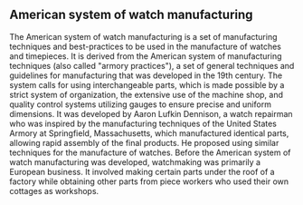 ## American system of watch manufacturing

The American system of watch manufacturing is a set of manufacturing techniques and best-practices to be used in the manufacture of watches and timepieces. It is derived from the American system of manufacturing techniques (also called "armory practices"), a set of general techniques and guidelines for manufacturing that was developed in the 19th century. The system calls for using interchangeable parts, which is made possible by a strict system of organization, the extensive use of the machine shop, and quality control systems utilizing gauges to ensure precise and uniform dimensions. It was developed by Aaron Lufkin Dennison, a watch repairman who was inspired by the manufacturing techniques of the United States Armory at Springfield, Massachusetts, which manufactured identical parts, allowing rapid assembly of the final products. He proposed using similar techniques for the manufacture of watches. Before the American system of watch manufacturing was developed, watchmaking was primarily a European business. It involved making certain parts under the roof of a factory while obtaining other parts from piece workers who used their own cottages as workshops.